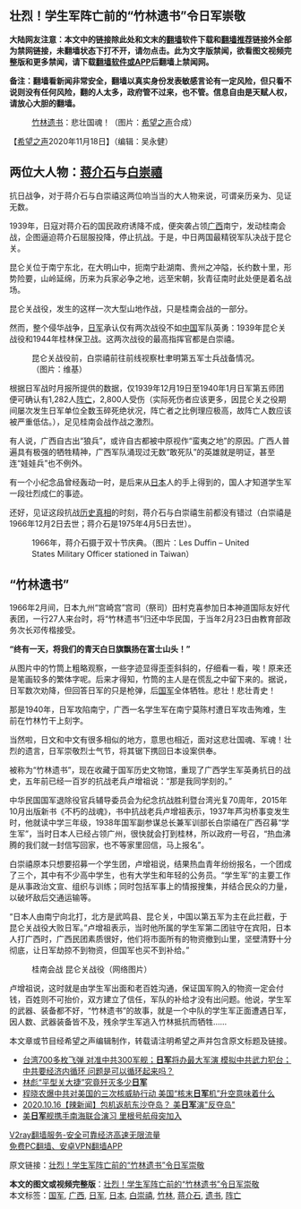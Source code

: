  <h2>壮烈！学生军阵亡前的“竹林遗书”令日军崇敬</h2> <p class="notice"><b>大陆网友注意：本文中的链接除此处和文末的<a href="https://github.com/bannedbook/fanqiang" >翻墙</a>软件下载和<a href="https://github.com/killgcd/justmysocks/blob/master/README.md">翻墙推荐</a>链接外全部为禁网链接，未翻墙状态下打不开，请勿点击。此为文字版禁闻，欲看图文视频完整版和更多禁闻，请下载<a href="https://github.com/bannedbook/fanqiang">翻墙软件或APP</a>后翻墙上禁闻网。</p><p>备注：翻墙看新闻非常安全，翻墙以真实身份发表敏感言论有一定风险，但只看不说则没有任何风险，翻的人太多，政府管不过来，也不管。信息自由是天赋人权，请放心大胆的翻墙。</b></p>  <div class="entry"> <figure><figcaption><a href="https://www.bannedbook.org/bnews/tag/%E7%AB%B9%E6%9E%97/" class="st_tag internal_tag" rel="tag" title="标签 竹林 下的日志">竹林</a><a href="https://www.bannedbook.org/bnews/tag/%E9%81%97%E4%B9%A6/" class="st_tag internal_tag" rel="tag" title="标签 遗书 下的日志">遗书</a>：悲壮国魂！（图片：<a target="_blank" href="https://www.soundofhope.org/">希望之声</a>合成）</figcaption></figure> <p>【<span class='wp_keywordlink_affiliate'><a href="https://www.soundofhope.org" title="希望之声" target="_blank">希望之声</a></span>2020年11月18日】（编辑：吴永健）</p> <h2>两位大人物：<a href="https://www.bannedbook.org/bnews/tag/%e8%92%8b%e4%bb%8b%e7%9f%b3/" class="st_tag internal_tag" rel="tag" title="标签 蒋介石 下的日志">蒋介石</a>与<a href="https://www.bannedbook.org/bnews/tag/%e7%99%bd%e5%b4%87%e7%a6%a7/" class="st_tag internal_tag" rel="tag" title="标签 白崇禧 下的日志">白崇禧</a></h2> <p>抗日战争，对于蒋介石与白崇禧这两位响当当的大人物来说，可谓亲历亲为、见证无数。</p> <p>1939年，日寇对蒋介石的国民政府诱降不成，便突袭占领<a href="https://www.bannedbook.org/bnews/tag/%e5%b9%bf%e8%a5%bf/" class="st_tag internal_tag" rel="tag" title="标签 广西 下的日志">广西</a>南宁，发动桂南会战，企图逼迫蒋介石屈服投降，停止抗战。于是，中日两国最精锐军队决战于昆仑关。</p> <p>昆仑关位于南宁东北，在大明山中，扼南宁赴湖南、贵州之冲隘，长约数十里，形势险要，山岭延绵，历来为兵家必争之地，远至宋朝，狄青征南时此处便是着名战场。</p> <p>昆仑关战役，发生的这样一次大型山地作战，只是桂南会战的一部分。</p>  <p>然而，整个侵华战争，<a href="https://www.bannedbook.org/bnews/tag/%e6%97%a5%e5%86%9b/" class="st_tag internal_tag" rel="tag" title="标签 日军 下的日志">日军</a>承认仅有两次战役不如<span class='wp_keywordlink_affiliate'><a href="https://www.bannedbook.org/" title="中国" target="_blank">中国</a></span>军队英勇：1939年昆仑关战役和1944年桂林保卫战。这两次战役的最高指挥官都是白崇禧。</p> <figure><figcaption>昆仑关战役前，白崇禧前往前线视察杜聿明第五军士兵战备情况。（图片：维基）</figcaption></figure> <p>根据日军战时月报所提供的数据，仅1939年12月19日至1940年1月日军第五师团便可确认有1,282人<a href="https://www.bannedbook.org/bnews/tag/%E9%98%B5%E4%BA%A1/" class="st_tag internal_tag" rel="tag" title="标签 阵亡 下的日志">阵亡</a>，2,800人受伤（实际死伤者应该更多，因昆仑关之役期间屡次发生日军单位全数玉碎死绝状况，阵亡者之比例理应极高，故阵亡人数应该被严重低估。），足见桂南会战作战之激烈。</p> <p>有人说，广西自古出“狼兵”，或许自古都被中原视作“蛮夷之地”的原因。广西人普遍具有极强的牺牲精神，广西军队涌现过无数“敢死队”的英雄就是明证，甚至连“娃娃兵”也不例外。</p> <p>有一个小纪念品曾经轰动一时，是后来从<a href="https://www.bannedbook.org/bnews/tag/%e6%97%a5%e6%9c%ac/" class="st_tag internal_tag" rel="tag" title="标签 日本 下的日志">日本</a>人的手上得到的，国人才知道学生军一段壮烈成仁的事迹。</p> <p>还好，见证这段抗战<span class='wp_keywordlink'><a href="https://www.bannedbook.org/forum33/" title="近代历史事件真相" target="_blank">历史真相</a></span>的时刻，蒋介石与白崇禧生前都没有错过（白崇禧是1966年12月2日去世；蒋介石是1975年4月5日去世）。</p>  <figure><figcaption>1966年，蒋介石摄于双十节庆典。（图片：Les Duffin &#8211; United States Military Officer stationed in Taiwan）</figcaption></figure> <h2>“竹林遗书”</h2> <p>1966年2月间，日本九州“宫崎宫”宫司（祭司）田村克喜参加日本神道国际友好代表团，一行27人来台时，将“竹林遗书”归还中华民国，于当年2月23日由教育部政务次长邓传楷接受。</p> <p><strong>“终有一天，将我们的青天白日旗飘扬在富士山头！”</strong></p> <p>从图片中的竹筒上粗略观察，一些字迹显得歪歪斜斜的，仔细看一看，唉！原来还是笔画较多的繁体字呢。后来才得知，竹筒的主人是在慌乱之中留下来的。据说，日军数次劝降，但回答日军的只是枪弹，后<a href="https://www.bannedbook.org/bnews/tag/%E5%9B%BD%E5%86%9B/" class="st_tag internal_tag" rel="tag" title="标签 国军 下的日志">国军</a>全体牺牲。悲壮！悲壮青史！</p> <p>那是1940年，日军攻陷南宁，广西一名学生军在南宁莫陈村遭日军攻击殉难，生前在竹林竹干上刻字。</p> <p>当然啦，日文和中文有很多相似的地方，意思也相近，面对这悲壮国魂、军魂！壮烈的遗言，日军崇敬烈士气节，将其锯下携回日本设案供奉。</p>  <p>被称为“竹林遗书”，现在收藏于国军历史文物馆，重现了广西学生军英勇抗日的战史，五年前已经一百岁的抗战老兵卢增祖说：“那是我同学刻的。”</p> <p>中华民国国军退除役官兵辅导委员会为纪念抗战胜利暨台湾光复70周年，2015年10月出版新书《不朽的战魂》，书中抗战老兵卢增祖表示，1937年芦沟桥事变发生时，他就读中学三年级，1938年国军副参谋总长兼军训部长白崇禧在广西召募“学生军”，当时日本人已经占领广州，很快就会打到桂林，所以政府一号召，“热血沸腾的我们就一封信写回家，也不等家里回信，马上报名”。</p> <p>白崇禧原本只想要招募一个学生团，卢增祖说，结果热血青年纷纷报名，一个团成了三个，其中有不少高中学生，也有大学生和年轻的公务员。“学生军”的主要工作是从事政治文宣、组织与训练；同时包括军事上的情报搜集，并结合民众的力量，以破坏敌后交通运输等。</p> <p>“日本人由南宁向北打，北方是武鸣县、昆仑关，中国以第五军为主在此拦截，于昆仑关战役大败日军。”卢增祖表示，当时他所属的学生军第二团驻守在宾阳，日本人打广西时，广西民团素质很好，他们将市面所有的物资撤到山里，坚壁清野十分彻底，让日军劫掠不到物资，但国军也买不到补给。”</p> <figure><figcaption>桂南会战 昆仑关战役（网络图片）</figcaption></figure> <p>卢增祖说，这时就是由学生军出面和老百姓沟通，保证国军购入的物资一定会付钱，百姓则不可抬价，双方建立了信任，军队的补给才没有出问题。他说，学生军的武器、装备都不好，“竹林遗书”的故事，就是一个中队的学生军正面遭遇日军，因人数、武器装备皆不及，残余学生军逃入竹林抵抗而牺牲……</p>  <p>本文章或节目经希望之声编辑制作，转载请注明希望之声并包含原文标题及链接。</p> <ul class='op-related-articles' title='相关阅读'> <li><a href='https://www.bannedbook.org/bnews/bannedvideo/20201031/1423348.html' target='_blank'>台湾700多枚飞弹 对准中共300军舰；<b>日军</b>将办最大军演 模拟中共武力犯台；中共要经济内循环 问题是可以循环起来吗？</a></li> <li><a href='https://www.bannedbook.org/bnews/lifebaike/20201021/1417816.html' target='_blank'>林彪“平型关大捷”究竟歼灭多少<b>日军</b></a></li> <li><a href='https://www.bannedbook.org/bnews/cbnews/20201017/1415292.html' target='_blank'>程晓农爆中共对美国的三次核威胁行动 美国“核末<b>日军</b>机”升空意味着什么</a></li> <li><a href='https://www.bannedbook.org/bnews/taiwannews/20201017/1415214.html' target='_blank'>2020.10.16【辣新闻】包机返航东沙夺岛？ 美<b>日军</b>演&quot;反夺岛&quot;</a></li> <li><a href='https://www.bannedbook.org/bnews/cbnews/20201014/1413533.html' target='_blank'>美<b>日军</b>舰携手南海联合演习 里根号航母突加入</a></li> </ul> <p class="texttj"> <a href="https://www.bannedbook.org/forum23/topic22702.html" target="_blank">V2ray翻墙服务-安全可靠经济高速无限流量</a><br/> <a href="https://github.com/bannedbook/fanqiang/wiki/%E7%A6%81%E9%97%BB%E7%BD%91%E5%AE%89%E5%8D%93%E7%BF%BB%E5%A2%99%E6%96%B0%E9%97%BBAPP" target="_blank">免费PC翻墙、安卓VPN翻墙APP</a></p><p>原文链接：<a class="src_link"  href="https://www.soundofhope.org/post/440398" target="_blank">壮烈！学生军阵亡前的“竹林遗书”令日军崇敬</a></p><a name='sharetosocial'></a>       <div><b>本文的图文或视频完整版</b>：<a href='https://www.bannedbook.org/bnews/comments/20201119/1433439.html'>壮烈！学生军阵亡前的“竹林遗书”令日军崇敬</a></div>  </div><!--END ENTRY--> <div class="postfooter"> <div>本文标签：<a href="https://www.bannedbook.org/bnews/tag/%E5%9B%BD%E5%86%9B/" rel="tag">国军</a>, <a href="https://www.bannedbook.org/bnews/tag/%e5%b9%bf%e8%a5%bf/" rel="tag">广西</a>, <a href="https://www.bannedbook.org/bnews/tag/%e6%97%a5%e5%86%9b/" rel="tag">日军</a>, <a href="https://www.bannedbook.org/bnews/tag/%e6%97%a5%e6%9c%ac/" rel="tag">日本</a>, <a href="https://www.bannedbook.org/bnews/tag/%e7%99%bd%e5%b4%87%e7%a6%a7/" rel="tag">白崇禧</a>, <a href="https://www.bannedbook.org/bnews/tag/%E7%AB%B9%E6%9E%97/" rel="tag">竹林</a>, <a href="https://www.bannedbook.org/bnews/tag/%e8%92%8b%e4%bb%8b%e7%9f%b3/" rel="tag">蒋介石</a>, <a href="https://www.bannedbook.org/bnews/tag/%E9%81%97%E4%B9%A6/" rel="tag">遗书</a>, <a href="https://www.bannedbook.org/bnews/tag/%E9%98%B5%E4%BA%A1/" rel="tag">阵亡</a></div>  </div><!--END POSTFOOTER--> 
